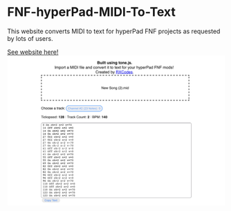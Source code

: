 # FNF-hyperPad-MIDI-To-Text
This website converts MIDI to text for hyperPad FNF projects as requested by lots of users.

[See website here!](https://rxcodes.github.io/FNF-hyperPad-MIDI-To-Text/)
![Preview](https://github.com/RXCodes/FNF-hyperPad-MIDI-To-Text/blob/a2e30796356ef381ab5cef5925d2d9cead816bad/Preview.jpg)
